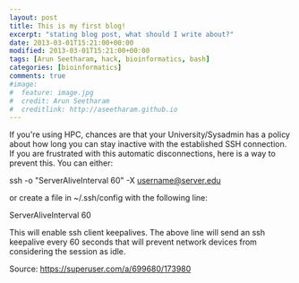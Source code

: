 ```yaml
---
layout: post
title: This is my first blog!
excerpt: "stating blog post, what should I write about?"
date: 2013-03-01T15:21:00+00:00
modified: 2013-03-01T15:21:00+00:00
tags: [Arun Seetharam, hack, bioinformatics, bash]
categories: [bioinformatics]
comments: true
#image:
#  feature: image.jpg
#  credit: Arun Seetharam
#  creditlink: http://aseetharam.github.io
---
```


If you're using HPC, chances are that your University/Sysadmin has a policy about how long you can stay inactive with the established SSH connection. If you are frustrated with this automatic disconnections, here is a way to prevent this. You can either:

ssh -o "ServerAliveInterval 60" -X username@server.edu


or create a file in ~/.ssh/config with the following line:

ServerAliveInterval 60


This will enable ssh client keepalives. The above line will send an ssh keepalive every 60 seconds that will prevent network devices from considering the session as idle.

Source: https://superuser.com/a/699680/173980

